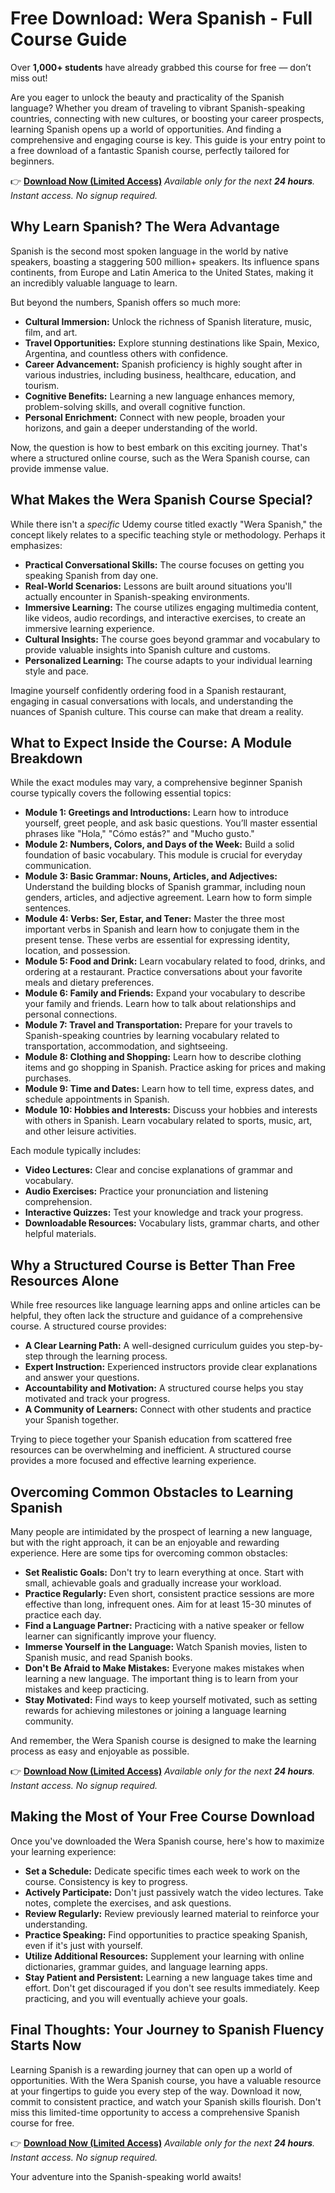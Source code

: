 # Free Download: Wera Spanish - Full Course Guide

Over **1,000+ students** have already grabbed this course for free — don’t miss out!

Are you eager to unlock the beauty and practicality of the Spanish language? Whether you dream of traveling to vibrant Spanish-speaking countries, connecting with new cultures, or boosting your career prospects, learning Spanish opens up a world of opportunities. And finding a comprehensive and engaging course is key. This guide is your entry point to a free download of a fantastic Spanish course, perfectly tailored for beginners.

👉 **[Download Now (Limited Access)](https://udemywork.com/wera-spanish)**
_Available only for the next **24 hours**. Instant access. No signup required._

## Why Learn Spanish? The Wera Advantage

Spanish is the second most spoken language in the world by native speakers, boasting a staggering 500 million+ speakers. Its influence spans continents, from Europe and Latin America to the United States, making it an incredibly valuable language to learn.

But beyond the numbers, Spanish offers so much more:

*   **Cultural Immersion:** Unlock the richness of Spanish literature, music, film, and art.
*   **Travel Opportunities:** Explore stunning destinations like Spain, Mexico, Argentina, and countless others with confidence.
*   **Career Advancement:** Spanish proficiency is highly sought after in various industries, including business, healthcare, education, and tourism.
*   **Cognitive Benefits:** Learning a new language enhances memory, problem-solving skills, and overall cognitive function.
*   **Personal Enrichment:** Connect with new people, broaden your horizons, and gain a deeper understanding of the world.

Now, the question is how to best embark on this exciting journey. That's where a structured online course, such as the Wera Spanish course, can provide immense value.

## What Makes the Wera Spanish Course Special?

While there isn't a *specific* Udemy course titled exactly "Wera Spanish," the concept likely relates to a specific teaching style or methodology. Perhaps it emphasizes:

*   **Practical Conversational Skills:** The course focuses on getting you speaking Spanish from day one.
*   **Real-World Scenarios:** Lessons are built around situations you'll actually encounter in Spanish-speaking environments.
*   **Immersive Learning:** The course utilizes engaging multimedia content, like videos, audio recordings, and interactive exercises, to create an immersive learning experience.
*   **Cultural Insights:** The course goes beyond grammar and vocabulary to provide valuable insights into Spanish culture and customs.
*   **Personalized Learning:** The course adapts to your individual learning style and pace.

Imagine yourself confidently ordering food in a Spanish restaurant, engaging in casual conversations with locals, and understanding the nuances of Spanish culture. This course can make that dream a reality.

## What to Expect Inside the Course: A Module Breakdown

While the exact modules may vary, a comprehensive beginner Spanish course typically covers the following essential topics:

*   **Module 1: Greetings and Introductions:** Learn how to introduce yourself, greet people, and ask basic questions. You’ll master essential phrases like "Hola," "Cómo estás?" and "Mucho gusto."
*   **Module 2: Numbers, Colors, and Days of the Week:** Build a solid foundation of basic vocabulary. This module is crucial for everyday communication.
*   **Module 3: Basic Grammar: Nouns, Articles, and Adjectives:** Understand the building blocks of Spanish grammar, including noun genders, articles, and adjective agreement. Learn how to form simple sentences.
*   **Module 4: Verbs: Ser, Estar, and Tener:** Master the three most important verbs in Spanish and learn how to conjugate them in the present tense. These verbs are essential for expressing identity, location, and possession.
*   **Module 5: Food and Drink:** Learn vocabulary related to food, drinks, and ordering at a restaurant. Practice conversations about your favorite meals and dietary preferences.
*   **Module 6: Family and Friends:** Expand your vocabulary to describe your family and friends. Learn how to talk about relationships and personal connections.
*   **Module 7: Travel and Transportation:** Prepare for your travels to Spanish-speaking countries by learning vocabulary related to transportation, accommodation, and sightseeing.
*   **Module 8: Clothing and Shopping:** Learn how to describe clothing items and go shopping in Spanish. Practice asking for prices and making purchases.
*   **Module 9: Time and Dates:** Learn how to tell time, express dates, and schedule appointments in Spanish.
*   **Module 10: Hobbies and Interests:** Discuss your hobbies and interests with others in Spanish. Learn vocabulary related to sports, music, art, and other leisure activities.

Each module typically includes:

*   **Video Lectures:** Clear and concise explanations of grammar and vocabulary.
*   **Audio Exercises:** Practice your pronunciation and listening comprehension.
*   **Interactive Quizzes:** Test your knowledge and track your progress.
*   **Downloadable Resources:** Vocabulary lists, grammar charts, and other helpful materials.

## Why a Structured Course is Better Than Free Resources Alone

While free resources like language learning apps and online articles can be helpful, they often lack the structure and guidance of a comprehensive course. A structured course provides:

*   **A Clear Learning Path:** A well-designed curriculum guides you step-by-step through the learning process.
*   **Expert Instruction:** Experienced instructors provide clear explanations and answer your questions.
*   **Accountability and Motivation:** A structured course helps you stay motivated and track your progress.
*   **A Community of Learners:** Connect with other students and practice your Spanish together.

Trying to piece together your Spanish education from scattered free resources can be overwhelming and inefficient. A structured course provides a more focused and effective learning experience.

## Overcoming Common Obstacles to Learning Spanish

Many people are intimidated by the prospect of learning a new language, but with the right approach, it can be an enjoyable and rewarding experience. Here are some tips for overcoming common obstacles:

*   **Set Realistic Goals:** Don't try to learn everything at once. Start with small, achievable goals and gradually increase your workload.
*   **Practice Regularly:** Even short, consistent practice sessions are more effective than long, infrequent ones. Aim for at least 15-30 minutes of practice each day.
*   **Find a Language Partner:** Practicing with a native speaker or fellow learner can significantly improve your fluency.
*   **Immerse Yourself in the Language:** Watch Spanish movies, listen to Spanish music, and read Spanish books.
*   **Don't Be Afraid to Make Mistakes:** Everyone makes mistakes when learning a new language. The important thing is to learn from your mistakes and keep practicing.
*   **Stay Motivated:** Find ways to keep yourself motivated, such as setting rewards for achieving milestones or joining a language learning community.

And remember, the Wera Spanish course is designed to make the learning process as easy and enjoyable as possible.

👉 **[Download Now (Limited Access)](https://udemywork.com/wera-spanish)**
_Available only for the next **24 hours**. Instant access. No signup required._

## Making the Most of Your Free Course Download

Once you've downloaded the Wera Spanish course, here's how to maximize your learning experience:

*   **Set a Schedule:** Dedicate specific times each week to work on the course. Consistency is key to progress.
*   **Actively Participate:** Don't just passively watch the video lectures. Take notes, complete the exercises, and ask questions.
*   **Review Regularly:** Review previously learned material to reinforce your understanding.
*   **Practice Speaking:** Find opportunities to practice speaking Spanish, even if it's just with yourself.
*   **Utilize Additional Resources:** Supplement your learning with online dictionaries, grammar guides, and language learning apps.
*   **Stay Patient and Persistent:** Learning a new language takes time and effort. Don't get discouraged if you don't see results immediately. Keep practicing, and you will eventually achieve your goals.

## Final Thoughts: Your Journey to Spanish Fluency Starts Now

Learning Spanish is a rewarding journey that can open up a world of opportunities. With the Wera Spanish course, you have a valuable resource at your fingertips to guide you every step of the way. Download it now, commit to consistent practice, and watch your Spanish skills flourish. Don't miss this limited-time opportunity to access a comprehensive Spanish course for free.

👉 **[Download Now (Limited Access)](https://udemywork.com/wera-spanish)**
_Available only for the next **24 hours**. Instant access. No signup required._

Your adventure into the Spanish-speaking world awaits!
